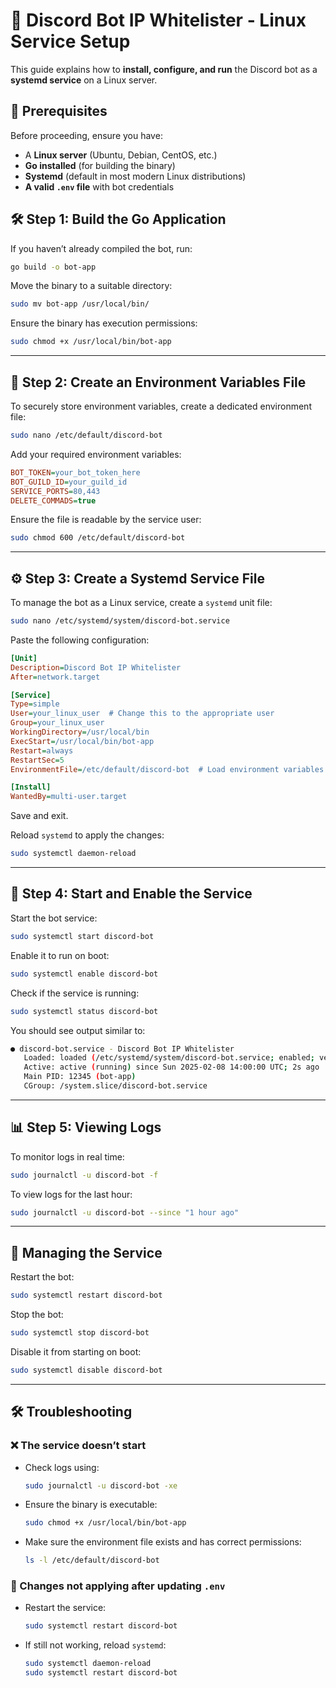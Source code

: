 # 🚀 Discord Bot IP Whitelister - Linux Service Setup

This guide explains how to **install, configure, and run** the Discord bot as a **systemd service** on a Linux server.


## 📌 Prerequisites
Before proceeding, ensure you have:
- A **Linux server** (Ubuntu, Debian, CentOS, etc.)
- **Go installed** (for building the binary)
- **Systemd** (default in most modern Linux distributions)
- **A valid `.env` file** with bot credentials



## 🛠️ Step 1: Build the Go Application

If you haven’t already compiled the bot, run:

```sh
go build -o bot-app
```

Move the binary to a suitable directory:

```sh
sudo mv bot-app /usr/local/bin/
```

Ensure the binary has execution permissions:

```sh
sudo chmod +x /usr/local/bin/bot-app
```

---

## 📁 Step 2: Create an Environment Variables File

To securely store environment variables, create a dedicated environment file:

```sh
sudo nano /etc/default/discord-bot
```

Add your required environment variables:

```ini
BOT_TOKEN=your_bot_token_here
BOT_GUILD_ID=your_guild_id
SERVICE_PORTS=80,443
DELETE_COMMADS=true
```

Ensure the file is readable by the service user:

```sh
sudo chmod 600 /etc/default/discord-bot
```

---

## ⚙️ Step 3: Create a Systemd Service File

To manage the bot as a Linux service, create a `systemd` unit file:

```sh
sudo nano /etc/systemd/system/discord-bot.service
```

Paste the following configuration:

```ini
[Unit]
Description=Discord Bot IP Whitelister
After=network.target

[Service]
Type=simple
User=your_linux_user  # Change this to the appropriate user
Group=your_linux_user
WorkingDirectory=/usr/local/bin
ExecStart=/usr/local/bin/bot-app
Restart=always
RestartSec=5
EnvironmentFile=/etc/default/discord-bot  # Load environment variables

[Install]
WantedBy=multi-user.target
```

Save and exit.

Reload `systemd` to apply the changes:

```sh
sudo systemctl daemon-reload
```

---

## 🚀 Step 4: Start and Enable the Service

Start the bot service:

```sh
sudo systemctl start discord-bot
```

Enable it to run on boot:

```sh
sudo systemctl enable discord-bot
```

Check if the service is running:

```sh
sudo systemctl status discord-bot
```

You should see output similar to:

```sh
● discord-bot.service - Discord Bot IP Whitelister
   Loaded: loaded (/etc/systemd/system/discord-bot.service; enabled; vendor preset: enabled)
   Active: active (running) since Sun 2025-02-08 14:00:00 UTC; 2s ago
   Main PID: 12345 (bot-app)
   CGroup: /system.slice/discord-bot.service
```

---

## 📊 Step 5: Viewing Logs

To monitor logs in real time:

```sh
sudo journalctl -u discord-bot -f
```

To view logs for the last hour:

```sh
sudo journalctl -u discord-bot --since "1 hour ago"
```

---

## 🔄 Managing the Service

Restart the bot:

```sh
sudo systemctl restart discord-bot
```

Stop the bot:

```sh
sudo systemctl stop discord-bot
```

Disable it from starting on boot:

```sh
sudo systemctl disable discord-bot
```

---

## 🛠️ Troubleshooting

### ❌ The service doesn’t start
- Check logs using:  
  ```sh
  sudo journalctl -u discord-bot -xe
  ```
- Ensure the binary is executable:
  ```sh
  sudo chmod +x /usr/local/bin/bot-app
  ```
- Make sure the environment file exists and has correct permissions:
  ```sh
  ls -l /etc/default/discord-bot
  ```

### 🔄 Changes not applying after updating `.env`
- Restart the service:
  ```sh
  sudo systemctl restart discord-bot
  ```
- If still not working, reload `systemd`:
  ```sh
  sudo systemctl daemon-reload
  sudo systemctl restart discord-bot
  ```

